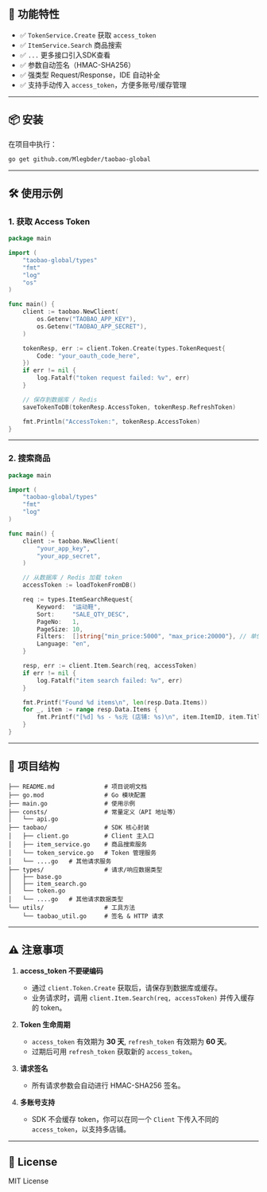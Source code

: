 ## 🚀 功能特性

- ✅ `TokenService.Create` 获取 `access_token`
- ✅ `ItemService.Search` 商品搜索
- ✅ `...` 更多接口引入SDK查看
- ✅ 参数自动签名（HMAC-SHA256）
- ✅ 强类型 Request/Response，IDE 自动补全
- ✅ 支持手动传入 `access_token`，方便多账号/缓存管理

---

## 📦 安装

在项目中执行：

```bash
go get github.com/Mlegbder/taobao-global
````

---

## 🛠 使用示例

### 1. 获取 Access Token

```go
package main

import (
    "taobao-global/types"
    "fmt"
    "log"
    "os"
)

func main() {
    client := taobao.NewClient(
        os.Getenv("TAOBAO_APP_KEY"),
        os.Getenv("TAOBAO_APP_SECRET"),
    )

    tokenResp, err := client.Token.Create(types.TokenRequest{
        Code: "your_oauth_code_here",
    })
    if err != nil {
        log.Fatalf("token request failed: %v", err)
    }

    // 保存到数据库 / Redis
    saveTokenToDB(tokenResp.AccessToken, tokenResp.RefreshToken)

    fmt.Println("AccessToken:", tokenResp.AccessToken)
}
```

---

### 2. 搜索商品

```go
package main

import (
    "taobao-global/types"
    "fmt"
    "log"
)

func main() {
    client := taobao.NewClient(
        "your_app_key",
        "your_app_secret",
    )

    // 从数据库 / Redis 加载 token
    accessToken := loadTokenFromDB()

    req := types.ItemSearchRequest{
        Keyword:  "运动鞋",
        Sort:     "SALE_QTY_DESC",
        PageNo:   1,
        PageSize: 10,
        Filters:  []string{"min_price:5000", "max_price:20000"}, // 单位: 分
        Language: "en",
    }

    resp, err := client.Item.Search(req, accessToken)
    if err != nil {
        log.Fatalf("item search failed: %v", err)
    }

    fmt.Printf("Found %d items\n", len(resp.Data.Items))
    for _, item := range resp.Data.Items {
        fmt.Printf("[%d] %s - %s元 (店铺: %s)\n", item.ItemID, item.Title, item.Price, item.ShopName)
    }
}
```

---

## 📂 项目结构

```
├── README.md              # 项目说明文档
├── go.mod                 # Go 模块配置
├── main.go                # 使用示例
├── consts/                # 常量定义（API 地址等）
│   └── api.go
├── taobao/                # SDK 核心封装
│   ├── client.go          # Client 主入口
│   ├── item_service.go    # 商品搜索服务
│   └── token_service.go   # Token 管理服务
│   └── ....go   # 其他请求服务
├── types/                 # 请求/响应数据类型
│   ├── base.go
│   ├── item_search.go
│   └── token.go
│   └── ....go   # 其他请求数据类型
└── utils/                 # 工具方法
    └── taobao_util.go     # 签名 & HTTP 请求
```

---

## ⚠️ 注意事项

1. **access\_token 不要硬编码**

    * 通过 `client.Token.Create` 获取后，请保存到数据库或缓存。
    * 业务请求时，调用 `client.Item.Search(req, accessToken)` 并传入缓存的 token。

2. **Token 生命周期**

    * `access_token` 有效期为 **30 天**, `refresh_token` 有效期为 **60 天**。
    * 过期后可用 `refresh_token` 获取新的 `access_token`。

3. **请求签名**

    * 所有请求参数会自动进行 HMAC-SHA256 签名。

4. **多账号支持**

    * SDK 不会缓存 token，你可以在同一个 `Client` 下传入不同的 `access_token`，以支持多店铺。

---

## 📄 License

MIT License
